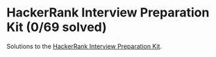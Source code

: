 # HackerRank Interview Preparation Kit (0/69 solved)
Solutions to the [HackerRank Interview Preparation Kit](https://www.hackerrank.com/interview/interview-preparation-kit).
